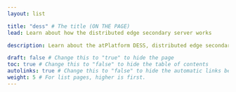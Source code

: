 ```yaml
---
layout: list

title: "dess" # The title (ON THE PAGE)
lead: Learn about how the distributed edge secondary server works

description: Learn about the atPlatform DESS, distributed edge secondary server

draft: false # Change this to "true" to hide the page
toc: true # Change this to "false" to hide the table of contents
autolinks: true # Change this to "false" to hide the automatic links below your content
weight: 5 # For list pages, higher is first.
---
```

